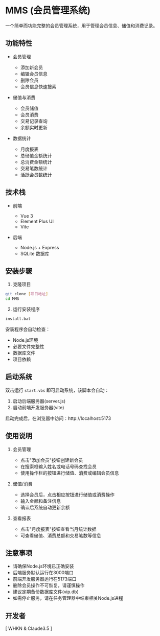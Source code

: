 # MMS (会员管理系统)

一个简单而功能完整的会员管理系统，用于管理会员信息、储值和消费记录。

## 功能特性

- 会员管理
  - 添加新会员
  - 编辑会员信息
  - 删除会员
  - 会员信息快速搜索

- 储值与消费
  - 会员储值
  - 会员消费
  - 交易记录查询
  - 余额实时更新

- 数据统计
  - 月度报表
  - 总储值金额统计
  - 总消费金额统计
  - 交易笔数统计
  - 活跃会员数统计

## 技术栈

- 前端
  - Vue 3
  - Element Plus UI
  - Vite

- 后端
  - Node.js + Express
  - SQLite 数据库

## 安装步骤

1. 克隆项目
```bash
git clone [项目地址]
cd MMS
```

2. 运行安装程序
```bash
install.bat
```
安装程序会自动检查：
- Node.js环境
- 必要文件完整性
- 数据库文件
- 项目依赖

## 启动系统

双击运行 `start.vbs` 即可启动系统，该脚本会自动：
1. 启动后端服务器(server.js)
2. 启动前端开发服务器(vite)

启动完成后，在浏览器中访问：http://localhost:5173

## 使用说明

1. 会员管理
   - 点击"添加会员"按钮创建新会员
   - 在搜索框输入姓名或电话号码查找会员
   - 使用操作栏的按钮进行储值、消费或编辑会员信息

2. 储值/消费
   - 选择会员后，点击相应按钮进行储值或消费操作
   - 输入金额和备注信息
   - 确认后系统自动更新余额

3. 查看报表
   - 点击"月度报表"按钮查看当月统计数据
   - 可查看储值、消费总额和交易笔数等信息

## 注意事项

- 请确保Node.js环境已正确安装
- 后端服务默认运行在3000端口
- 前端开发服务器运行在5173端口
- 删除会员操作不可恢复，请谨慎操作
- 建议定期备份数据库文件(vip.db)
- 如需停止服务，请在任务管理器中结束相关Node.js进程

## 开发者

[ WHKN & Claude3.5 ]
